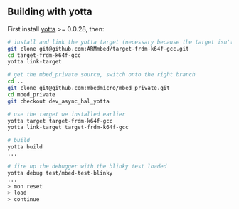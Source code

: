 ## Building with yotta

First install [yotta](http://github.com/ARMmbed/yotta) >= 0.0.28, then:

```bash
# install and link the yotta target (necessary because the target isn't published)
git clone git@github.com:ARMmbed/target-frdm-k64f-gcc.git
cd target-frdm-k64f-gcc
yotta link-target

# get the mbed_private source, switch onto the right branch
cd .. 
git clone git@github.com:mbedmicro/mbed_private.git
cd mbed_private
git checkout dev_async_hal_yotta

# use the target we installed earlier
yotta target target-frdm-k64f-gcc
yotta link-target target-frdm-k64f-gcc

# build
yotta build
...

# fire up the debugger with the blinky test loaded
yotta debug test/mbed-test-blinky
...
> mon reset
> load
> continue

```

